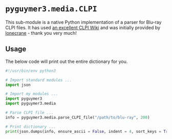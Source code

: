 # `pyguymer3.media.CLPI`

This sub-module is a native Python implementation of a parser for Blu-ray CLPI files. It has used [an excellent CLPI Wiki](https://github.com/lw/BluRay/wiki/CLPI) and was initially provided by [lonecrane](https://github.com/lonecrane) - thank you very much!

## Usage

The below code will print out the entire dictionary for you.

```python
#!/usr/bin/env python3

# Import standard modules ...
import json

# Import my modules ...
import pyguymer3
import pyguymer3.media

# Parse CLPI file ...
info = pyguymer3.media.parse_CLPI_file("/path/to/blu-ray", 200)

# Print dictionary ...
print(json.dumps(info, ensure_ascii = False, indent = 4, sort_keys = True))
```
